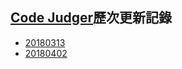 ## [Code Judger](http://www.codejudger.com)歷次更新記錄 ##

* [20180313](https://neochen2701.gitbooks.io/codejudger/content/part6/v20180313.html)
* [20180402](https://neochen2701.gitbooks.io/codejudger/content/part6/v20180402.html)







